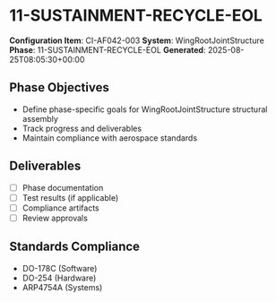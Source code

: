 # 11-SUSTAINMENT-RECYCLE-EOL

**Configuration Item**: CI-AF042-003
**System**: WingRootJointStructure
**Phase**: 11-SUSTAINMENT-RECYCLE-EOL
**Generated**: 2025-08-25T08:05:30+00:00

## Phase Objectives
- Define phase-specific goals for WingRootJointStructure structural assembly
- Track progress and deliverables
- Maintain compliance with aerospace standards

## Deliverables
- [ ] Phase documentation
- [ ] Test results (if applicable)
- [ ] Compliance artifacts
- [ ] Review approvals

## Standards Compliance
- DO-178C (Software)
- DO-254 (Hardware)
- ARP4754A (Systems)

